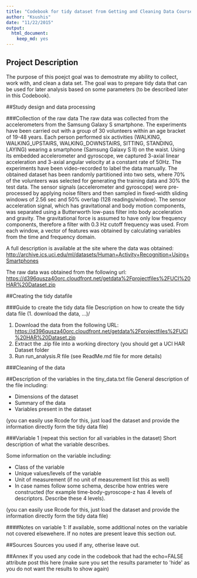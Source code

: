 ```yaml
---
title: "Codebook for tidy dataset from Getting and Cleaning Data Course project"
author: "Ksushis"
date: "11/22/2015"
output:
  html_document:
    keep_md: yes
---
```


## Project Description
The purpose of this poejct goal was to demostrate my ability to collect, work with, and clean a data set. 
The goal was to prepare tidy data that can be used for later analysis based on some parameters (to be described later in this Codebook).

##Study design and data processing

###Collection of the raw data
The raw data was collected from the accelerometers from the Samsung Galaxy S smartphone. The experiments have been carried out with a group of 30 volunteers within an age bracket of 19-48 years. Each person performed six activities (WALKING, WALKING_UPSTAIRS, WALKING_DOWNSTAIRS, SITTING, STANDING, LAYING) wearing a smartphone (Samsung Galaxy S II) on the waist. Using its embedded accelerometer and gyroscope, we captured 3-axial linear acceleration and 3-axial angular velocity at a constant rate of 50Hz. The experiments have been video-recorded to label the data manually. The obtained dataset has been randomly partitioned into two sets, where 70% of the volunteers was selected for generating the training data and 30% the test data. 
The sensor signals (accelerometer and gyroscope) were pre-processed by applying noise filters and then sampled in fixed-width sliding windows of 2.56 sec and 50% overlap (128 readings/window). The sensor acceleration signal, which has gravitational and body motion components, was separated using a Butterworth low-pass filter into body acceleration and gravity. The gravitational force is assumed to have only low frequency components, therefore a filter with 0.3 Hz cutoff frequency was used. From each window, a vector of features was obtained by calculating variables from the time and frequency domain.

A full description is available at the site where the data was obtained: 
http://archive.ics.uci.edu/ml/datasets/Human+Activity+Recognition+Using+Smartphones 

The raw data was obtained from the following url:
https://d396qusza40orc.cloudfront.net/getdata%2Fprojectfiles%2FUCI%20HAR%20Dataset.zip 



##Creating the tidy datafile

###Guide to create the tidy data file
Description on how to create the tidy data file (1. download the data, ...)/
1. Download the data from the following URL: 
https://d396qusza40orc.cloudfront.net/getdata%2Fprojectfiles%2FUCI%20HAR%20Dataset.zip 
2. Extract the .zip file into a working directory (you should get a UCI HAR Dataset folder
3. Run run_analysis.R file (see ReadMe.md file for more details)


###Cleaning of the data



##Description of the variables in the tiny_data.txt file
General description of the file including:
 - Dimensions of the dataset
 - Summary of the data
 - Variables present in the dataset

(you can easily use Rcode for this, just load the dataset and provide the information directly form the tidy data file)

###Variable 1 (repeat this section for all variables in the dataset)
Short description of what the variable describes.

Some information on the variable including:
 - Class of the variable
 - Unique values/levels of the variable
 - Unit of measurement (if no unit of measurement list this as well)
 - In case names follow some schema, describe how entries were constructed (for example time-body-gyroscope-z has 4 levels of descriptors. Describe these 4 levels). 

(you can easily use Rcode for this, just load the dataset and provide the information directly form the tidy data file)

####Notes on variable 1:
If available, some additional notes on the variable not covered elsewehere. If no notes are present leave this section out.

##Sources
Sources you used if any, otherise leave out.

##Annex
If you used any code in the codebook that had the echo=FALSE attribute post this here (make sure you set the results parameter to 'hide' as you do not want the results to show again)

